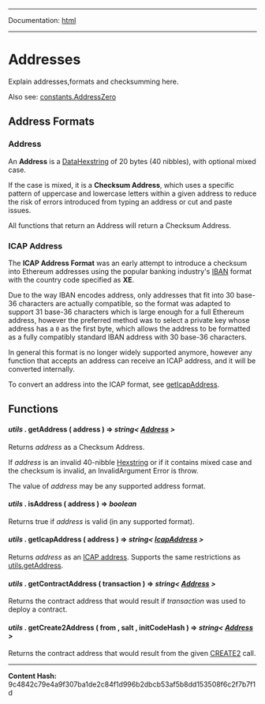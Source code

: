 -----

Documentation: [html](https://docs-beta.ethers.io/)

-----


Addresses
=========


Explain addresses,formats and checksumming here.

Also see: [constants.AddressZero](../constants)


Address Formats
---------------



### Address


An **Address** is a [DataHexstring](../bytes) of 20 bytes (40 nibbles), with optional
mixed case.

If the case is mixed, it is a **Checksum Address**, which uses a specific pattern
of uppercase and lowercase letters within a given address to reduce the risk
of errors introduced from typing an address or cut and paste issues.

All functions that return an Address will return a Checksum Address.


### ICAP Address


The **ICAP Address Format** was an early attempt to introduce a checksum
into Ethereum addresses using the popular banking industry's
[IBAN](../../../Users/ricmoo/Development/ethers/ethers.js-v5/https:/en.wikipedia.org/wiki/International_Bank_Account_Number)
format with the country code specified as **XE**.

Due to the way IBAN encodes address, only addresses that fit into 30 base-36
characters are actually compatible, so the format was adapted to support 31
base-36 characters which is large enough for a full Ethereum address, however
the preferred method was to select a private key whose address has a `0` as
the first byte, which allows the address to be formatted as a fully compatibly
standard IBAN address with 30 base-36 characters.

In general this format is no longer widely supported anymore, however any function that
accepts an address can receive an ICAP address, and it will be converted internally.

To convert an address into the ICAP format, see [getIcapAddress](./).


Functions
---------



#### *utils* . **getAddress** ( address )  **=>** *string< [Address](./) >*

Returns *address* as a Checksum Address.

If *address* is an invalid 40-nibble [Hexstring](../bytes) or if it contains mixed case and
the checksum is invalid, an InvalidArgument Error is throw.

The value of *address* may be any supported address format.




#### *utils* . **isAddress** ( address )  **=>** *boolean*

Returns true if *address* is valid (in any supported format).




#### *utils* . **getIcapAddress** ( address )  **=>** *string< [IcapAddress](./) >*

Returns *address* as an [ICAP address](../../../Users/ricmoo/Development/ethers/ethers.js-v5/https:/github.com/ethereum/wiki/wiki/Inter-exchange-Client-Address-Protocol-%28ICAP%29).
Supports the same restrictions as [utils.getAddress](./).




#### *utils* . **getContractAddress** ( transaction )  **=>** *string< [Address](./) >*

Returns the contract address that would result if *transaction* was
used to deploy a contract.




#### *utils* . **getCreate2Address** ( from , salt , initCodeHash )  **=>** *string< [Address](./) >*

Returns the contract address that would result from the given
[CREATE2](../../../Users/ricmoo/Development/ethers/ethers.js-v5/https:/eips.ethereum.org/EIPS/eip-1014) call.





-----
**Content Hash:** 9c4842c79e4a9f307ba1de2c84f1d996b2dbcb53af5b8dd153508f6c2f7b7f1d